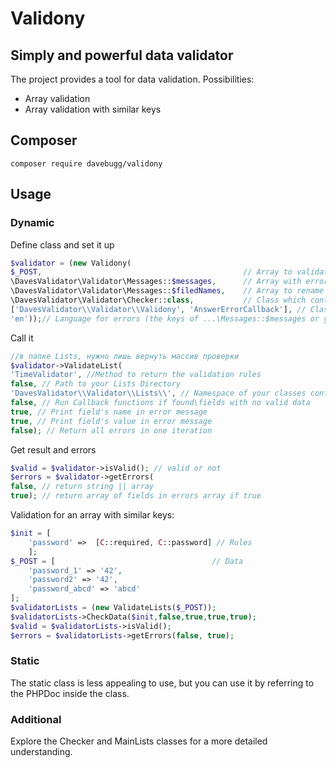 # Validony
## Simply and powerful data validator
The project provides a tool for data validation.
Possibilities:
- Array validation
- Array validation with similar keys
## Composer
`composer require davebugg/validony`
## Usage
### Dynamic
Define class and set it up
```php
$validator = (new Validony(
$_POST,                                             // Array to validate 
\DavesValidator\Validator\Messages::$messages,      // Array with error messages
\DavesValidator\Validator\Messages::$filedNames,    // Array to rename fields in answer
\DavesValidator\Validator\Checker::class,           // Class which contains validation methods
['DavesValidator\\Validator\\Validony', 'AnswerErrorCallback'], // Class and static method to send validation error
'en'));// Language for errors (the keys of ...\Messages::$messages or your Class for messages)
```
Call it
```php
//в папке Lists, нужно лишь вернуть массив проверки
$validator->ValidateList(
'TimeValidator', //Method to return the validation rules 
false, // Path to your Lists Directory
'DavesValidator\\Validator\\Lists\\', // Namespace of your classes contains in Lists Folder 
false, // Run Callback functions if found\fields with no valid data
true, // Print field's name in error message
true, // Print field's value in error message
false); // Return all errors in one iteration
```
Get result and errors
```php
$valid = $validator->isValid(); // valid or not
$errors = $validator->getErrors(
false, // return string || array
true); // return array of fields in errors array if true
```
Validation for an array with similar keys:
```php
$init = [ 
    'password' =>  [C::required, C::password] // Rules
    ];
$_POST = [                                   // Data
    'password_1' => '42',
    'password2' => '42',
    'password_abcd' => 'abcd'
];
$validatorLists = (new ValidateLists($_POST));
$validatorLists->CheckData($init,false,true,true,true);
$valid = $validatorLists->isValid();
$errors = $validatorLists->getErrors(false, true);
```
### Static
The static class is less appealing to use, but you can use it by referring to the PHPDoc inside the class.
### Additional
Explore the Checker and MainLists classes for a more detailed understanding.
